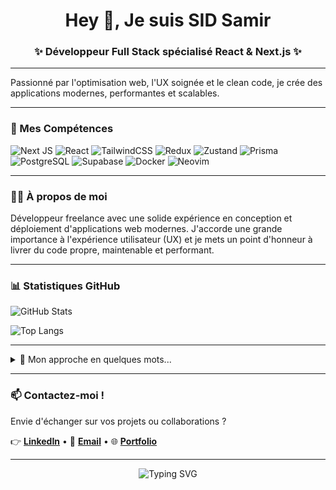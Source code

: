 <h1 align="center">Hey 👋, Je suis SID Samir</h1>
<h3 align="center">✨ Développeur Full Stack spécialisé React & Next.js ✨</h3>

---

Passionné par l'optimisation web, l'UX soignée et le clean code, je crée des applications modernes, performantes et scalables.

---

### 🚀 Mes Compétences

<p align="center">

![Next JS](https://img.shields.io/badge/Next.js-000000?style=for-the-badge&logo=next.js&logoColor=white)
![React](https://img.shields.io/badge/React-20232A?style=for-the-badge&logo=react&logoColor=61DAFB)
![TailwindCSS](https://img.shields.io/badge/Tailwind_CSS-38B2AC?style=for-the-badge&logo=tailwind-css&logoColor=white)
![Redux](https://img.shields.io/badge/Redux-764ABC?style=for-the-badge&logo=redux&logoColor=white)
![Zustand](https://img.shields.io/badge/Zustand-FBEB3B?style=for-the-badge&logo=javascript&logoColor=black)
![Prisma](https://img.shields.io/badge/Prisma-2D3748?style=for-the-badge&logo=prisma&logoColor=white)
![PostgreSQL](https://img.shields.io/badge/PostgreSQL-316192?style=for-the-badge&logo=postgresql&logoColor=white)
![Supabase](https://img.shields.io/badge/Supabase-3ECF8E?style=for-the-badge&logo=supabase&logoColor=white)
![Docker](https://img.shields.io/badge/Docker-2496ED?style=for-the-badge&logo=docker&logoColor=white)
![Neovim](https://img.shields.io/badge/Neovim-57A143?style=for-the-badge&logo=neovim&logoColor=white)

</p>

---

### 🙋‍♂️ À propos de moi

Développeur freelance avec une solide expérience en conception et déploiement d'applications web modernes. J'accorde une grande importance à l'expérience utilisateur (UX) et je mets un point d'honneur à livrer du code propre, maintenable et performant.

---

### 📊 Statistiques GitHub

<p align="center">

![GitHub Stats](https://github-readme-stats.vercel.app/api?username=sidsamir&show_icons=true&theme=react)

![Top Langs](https://github-readme-stats.vercel.app/api/top-langs/?username=sidsamir&layout=compact&theme=react)

</p>

---

<details>
  <summary>🎯 Mon approche en quelques mots...</summary>

- 🔥 Focus sur la qualité, la clarté du code et la performance
- 💡 Toujours curieux, en veille technologique constante
- 🎨 Créatif avec une sensibilité particulière à l’UX/UI
- 🤝 Esprit collaboratif, ouvert à l'échange et au partage

</details>

---

### 📫 Contactez-moi !

Envie d'échanger sur vos projets ou collaborations ?

👉 [**LinkedIn**](https://www.linkedin.com/in/sid-samir-developpeur/) • 📧 [**Email**](mailto:samirsid.pro@gmail.com) • 🌐 [**Portfolio**](https://www.sidsamir.fr/)

---

<p align="center">
  <img src="https://readme-typing-svg.herokuapp.com?font=Fira+Code&size=22&pause=1000&color=38B2AC&center=true&vCenter=true&width=435&lines=Merci+d'avoir+visité+mon+profil" alt="Typing SVG" />
</p>

